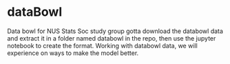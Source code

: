 # dataBowl
Data bowl for NUS Stats Soc study group 
gotta download the databowl data and extract it in a folder named databowl in the repo, then use the jupyter notebook to create the 
format. 
Working with databowl data, we will experience on ways to make the model better. 

